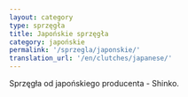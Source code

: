 ```yaml
---
layout: category
type: sprzęgła
title: Japońskie sprzęgła
category: japońskie
permalink: '/sprzegla/japonskie/'
translation_url: '/en/clutches/japanese/'
---
```

Sprzęgła od japońskiego producenta - Shinko.